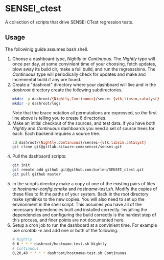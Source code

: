 # SENSEI_ctest
A collection of scripts that drive SENSEI CTest regression tests.

## Usage
The followinig guide assumes bash shell.
1. Choose a dashboard type, *Nightly* or *Continuous*. The *Nightly* type will once per day, at some convinient time of your choosing, fetch updates, blow away its build dir, make a full build, and run the regresssions. The *Continuous* type will periodically check for updates and make and incremental build if any are found.
2. Create a "dashroot" directory where your dashboard will live and in the *dashroot* directory create the following subdirectories.
    ```bash
    mkdir -p dashroot/{Nightly,Continuous}/sensei-{vtk,libsim,catalyst}
    mkdir -p dashroot/logs
    ```
    Note that the brace notation all permutations are expressed, so the first line above is telling you to create 6 directories.
3. Make an initial checkout of the sources, and test data. If you have both *Nightly* and *Continuous* dashboards you need a set of source trees for each. Each backend requires a source tree.
    ```bash
    cd dashroot/{Nightly,Continuous}/sensei-{vtk,libsim,catalyst}
    git clone git@gitlab.kitware.com:sensei/sensei.git
    ```
4. Pull the dashbaord scripts:
    ```bash
    git init
    git remote add github git@github.com:burlen/SENSEI_ctest.git
    git pull github master
    ```
5. In the scripts directory make a copy of one of the existing pairs of files to *hostname-config.cmake* and *hostname-test.sh*. Modify the copies of these files to fit the paths of your system. Back in the root directory make symlinks to the new copies. You will also need to set up the environment in the shell script. This assumes you have all of the necessary dependencies built and installed correctly. Installing the dependencies and configuring the build correctly is the hardest step of this process, and finer points are not documented here.
6. Setup a cron job to run the dashboard at a convinient time. For example use *crontab -e* and add one or both of the following.
    ```bash
    # Nightly
    0 6 * * * dashroot/hostname-test.sh Nightly
    # Continuous
    0,20,40 * * * * dashroot/hostname-test.sh Continuous
    ```
